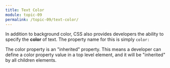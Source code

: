 ```yaml
---
title: Text Color
module: topic-09
permalink: /topic-09/text-color/
---
```


<div class="divider-heading"></div>

In addition to background color, CSS also provides developers the ability to specify the **color** of text. The property name for this is simply `color: `

The color property is an "inherited" property. This means a developer can define a color property value in a top level element, and it will be "inherited" by all children elements.


<div class="codepen-embed">
  <p data-height="400" data-theme-id="30567" data-slug-hash="XWKdQev" data-default-tab="css,result" data-user="retrog4m3r" data-embed-version="2" data-pen-title="[Topic-07] Text Color" class="codepen"></p>
</div>
